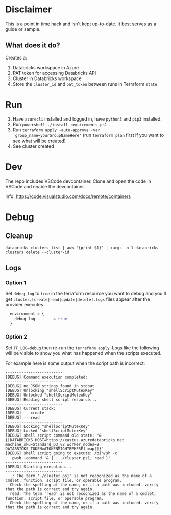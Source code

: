 # Disclaimer

This is a point in time hack and isn't kept up-to-date. It best serves as a guide or sample.

## What does it do?

Creates a:
1. Databricks workspace in Azure
1. PAT token for accessing Databricks API
1. Cluster in Databricks workspace
1. Store the `cluster_id` and `pat_token` between runs in Terraform `state`

# Run 

1. Have `azurecli` installed and logged in, have `python3` and `pip3` installed.
1. Run `powershell ./install_requirements.ps1`
1. Run `terraform apply -auto-approve -var 'group_name=yourGroupNameHere'` (run `terraform plan` first if you want to see what will be created)
1. See cluster created

# Dev 

The repo includes VSCode devcontainer. Clone and open the code in VSCode and enable the devcontainer. 

Info: https://code.visualstudio.com/docs/remote/containers

# Debug

## Cleanup

`databricks clusters list | awk '{print $1}' | xargs -n 1 databricks clusters delete --cluster-id`

## Logs

### Option 1 

Set `debug_log` to `true` in the terraform resource you want to debug and you'll get `cluster.[create|read|update|delete].logs` files appear after the provider executes.

```terraform
  environment = {
    debug_log        = true
  }
```

### Option 2

Set `TF_LOG=debug` then re-run the `terraform apply`. Logs like the following will be visible to show you what has happened when the scripts executed.

For example here is some output when the script path is incorrect:

```
-------------------------
[DEBUG] Command execution completed:
-------------------------
[DEBUG] no JSON strings found in stdout
[DEBUG] Unlocking "shellScriptMutexKey"
[DEBUG] Unlocked "shellScriptMutexKey"
[DEBUG] Reading shell script resource...
-------------------------
[DEBUG] Current stack:
[DEBUG] -- create
[DEBUG] -- read
-------------------------
[DEBUG] Locking "shellScriptMutexKey"
[DEBUG] Locked "shellScriptMutexKey"
[DEBUG] shell script command old state: "&{[DATABRICKS_HOST=https://eastus.azuredatabricks.net machine_sku=Standard_D3_v2 worker_nodes=8 DATABRICKS_TOKEN=ATOKENMIGHTBEHERE] map[]}"
[DEBUG] shell script going to execute: /bin/sh -c
   pwsh -command '& { . ./cluster.ps1; read }'
-------------------------
[DEBUG] Starting execution...
-------------------------
  .: The term './cluster.ps1' is not recognized as the name of a cmdlet, function, script file, or operable program.
  Check the spelling of the name, or if a path was included, verify that the path is correct and try again.
  read: The term 'read' is not recognized as the name of a cmdlet, function, script file, or operable program.
  Check the spelling of the name, or if a path was included, verify that the path is correct and try again.
```